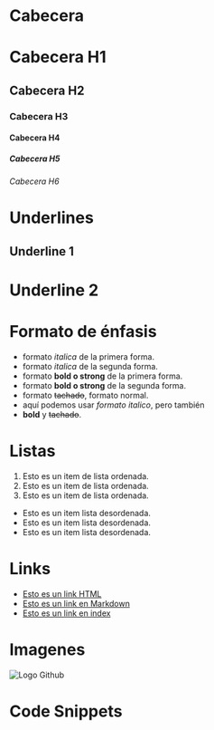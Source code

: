 # Cabecera 
# Cabecera H1
## Cabecera H2
### Cabecera H3
#### Cabecera H4
##### Cabecera H5
###### Cabecera H6

# Underlines
Underline 1
-----------

Underline 2
===========
# Formato de énfasis
- formato *italica* de la primera forma.
- formato _italica_ de la segunda forma.
- formato **bold o strong** de la primera forma.
- formato __bold o strong__ de la segunda forma.
- formato ~~tachado~~, formato normal.
- aquí podemos usar *formato italico*, pero también
- **bold** y ~~tachado~~.

# Listas
1. Esto es un item de lista ordenada.
2. Esto es un item de lista ordenada.
3. Esto es un item de lista ordenada.
- Esto es un item  lista desordenada.                 
- Esto es un item  lista desordenada.                 
- Esto es un item  lista desordenada. 

# Links
- <a href="http://google.com">Esto es un link HTML</a>
- [Esto es un link en Markdown](http://google.com)
- [Esto es un link en index](index.http)

# Imagenes
![Logo Github](https://logos-marques.com/wp-content/uploads/2021/03/GitHub-Logo-500x283.png)

# Code Snippets
```JSON


  